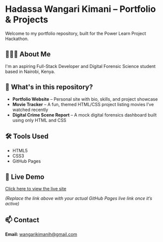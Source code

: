 # Hadassa Wangari Kimani – Portfolio & Projects

Welcome to my portfolio repository, built for the Power Learn Project Hackathon.

## 👩🏾‍💻 About Me
I'm an aspiring Full-Stack Developer and Digital Forensic Science student based in Nairobi, Kenya.

## 📁 What's in this repository?
- **Portfolio Website** – Personal site with bio, skills, and project showcase
- **Movie Tracker** – A fun, themed HTML/CSS project listing movies I’ve watched recently
- **Digital Crime Scene Report** – A mock digital forensics dashboard built using only HTML and CSS

## 🛠️ Tools Used
- HTML5
- CSS3
- GitHub Pages

## 🚀 Live Demo
[Click here to view the live site](https://your-username.github.io/your-repo-name)

*(Replace the link above with your actual GitHub Pages live link once it’s active)*

## 📫 Contact
**Email:** wangarikimanih@gmail.com
